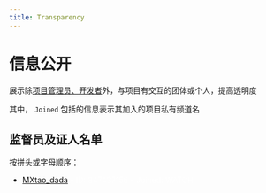 ```yaml
---
title: Transparency
---
```


<link rel="stylesheet" href="/css/chinese.css">

# 信息公开

展示除[项目管理员、开发者](/team/)外，与项目有交互的团体或个人，提高透明度

其中， `Joined` 包括的信息表示其加入的项目私有频道名

## 监督员及证人名单

按拼头或字母顺序：

- <a href="https://t.me/mrwangzhe" target="_blank">MXtao_dada</a> 
<a class="no">- ID: 347437156 - Joined: WATCH</a>

<style>
.key, .no {
    color: rgba(255,255,255,0.7);
    font-weight: normal;
}
</style>

<audio id="no_button" src="/audio/button/no.ogg"/>
<audio id="no_click" src="/audio/button/no_click.ogg"/>
<audio src="/audio/door/dooropenpage.ogg" autoplay></audio>
